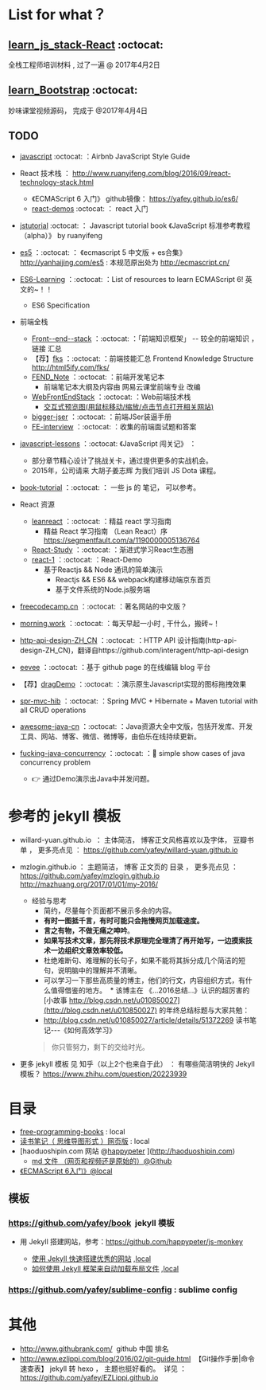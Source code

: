 

# List for what？
## [learn_js_stack-React](https://github.com/yafey/learn_js_stack-React) :octocat:
全栈工程师培训材料 , 过了一遍 @ 2017年4月2日

## [learn_Bootstrap](https://github.com/yafey/learn_Bootstrap) :octocat:
妙味课堂视频源码， 完成于 @2017年4月4日




## TODO
- [javascript](https://github.com/yafey/javascript) :octocat:  ：Airbnb JavaScript Style Guide

- React 技术栈 ： http://www.ruanyifeng.com/blog/2016/09/react-technology-stack.html
  + 《ECMAScript 6 入门》 github镜像：  https://yafey.github.io/es6/
  + [react-demos](https://github.com/yafey/react-demos) :octocat:  ： react 入门
- [jstutorial](https://github.com/yafey/jstutorial) :octocat:  ： Javascript tutorial book 《JavaScript 标准参考教程（alpha）》 by ruanyifeng
- [es5](https://github.com/yafey/es5) ：:octocat: ： 《ecmascript 5 中文版 + es合集》 http://yanhaijing.com/es5  : 本规范原出处为 http://ecmascript.cn/

- [ES6-Learning](https://github.com/yafey/ES6-Learning) ：:octocat: ：List of resources to learn ECMAScript 6! 英文的~！！ 
  + ES6 Specification

- 前端全栈
  + [Front--end--stack](https://github.com/yafey/Front--end--stack) ：:octocat: ：「前端知识框架」 -- 较全的前端知识   ， 链接 汇总
  + 【荐】[fks](https://github.com/yafey/fks) ：:octocat: ：前端技能汇总 Frontend Knowledge Structure http://html5ify.com/fks/  
  + [FEND_Note](https://github.com/yafey/FEND_Note) ：:octocat: ：前端开发笔记本
    * 前端笔记本大纲及内容由 网易云课堂前端专业 改编
  + [WebFrontEndStack](https://github.com/yafey/WebFrontEndStack/blob/master/README.zh-cn.md) ：:octocat: ：Web前端技术栈 
    * [交互式预览图(用鼠标移动/缩放/点击节点打开相关网站)](https://rawgit.com/unruledboy/WebFrontEndStack/master/ux/WebFrontEndStack.htm?locale=zh-cn)
  + [bigger-jser](https://github.com/yafey/bigger-jser) ：:octocat: ：前端JSer装逼手册
  + [FE-interview](https://github.com/yafey/FE-interview) ：:octocat: ：收集的前端面试题和答案

- [javascript-lessons](https://github.com/yafey/javascript-lessons) ：:octocat:   《JavaScript 闯关记》 ： 
  + 部分章节精心设计了挑战关卡，通过提供更多的实战机会。 
  + 2015年，公司请来 大胡子姜志辉 为我们培训 JS Dota 课程。

- [book-tutorial](https://github.com/yafey/book-tutorial) ：:octocat: ： 一些 js 的 笔记， 可以参考。

- React 资源
  + [leanreact](https://github.com/yafey/leanreact) ：:octocat: ：精益 react 学习指南
    * 精益 React 学习指南 （Lean React）序 https://segmentfault.com/a/1190000005136764
  + [React-Study](https://github.com/yafey/React-Study) ：:octocat: ：渐进式学习React生态圈
  + [react-1](https://github.com/yafey/react-1) ：:octocat: ：React-Demo
    * 基于Reactjs && Node 通讯的简单演示
      - Reactjs && ES6 && webpack构建移动端京东首页
      - 基于文件系统的Node.js服务端

- [freecodecamp.cn](https://github.com/yafey/freecodecamp.cn) ：:octocat: ：著名网站的中文版？

- [morning.work](https://github.com/yafey/morning.work) ：:octocat: ：每天早起一小时 , 干什么，搬砖~！

- [http-api-design-ZH_CN](https://github.com/yafey/http-api-design-ZH_CN) ：:octocat: ：HTTP API 设计指南(http-api-design-ZH_CN)，翻译自https://github.com/interagent/http-api-design

- [eevee](https://github.com/yafey/eevee) ：:octocat: ：基于 github page 的在线编辑 blog 平台

- 【荐】[dragDemo](https://github.com/yafey/dragDemo) ：:octocat: ：演示原生Javascript实现的图标拖拽效果

- [spr-mvc-hib](https://github.com/yafey/spr-mvc-hib) ：:octocat: ：Spring MVC + Hibernate + Maven tutorial with all CRUD operations

- [awesome-java-cn](https://github.com/yafey/awesome-java-cn) ：:octocat: ：Java资源大全中文版，包括开发库、开发工具、网站、博客、微信、微博等，由伯乐在线持续更新。

- [fucking-java-concurrency](https://github.com/yafey/fucking-java-concurrency) ：:octocat: ：:flags: simple show cases of java concurrency problem
  + :point_right: 通过Demo演示出Java中并发问题。







# 参考的 jekyll 模板
* willard-yuan.github.io  ： 主体简洁， 博客正文风格喜欢以及字体， 豆瓣书单 ， 更多亮点见 ： https://github.com/yafey/willard-yuan.github.io 
* mzlogin.github.io ： 主题简洁， 博客 正文页的 目录 ， 更多亮点见 ： https://github.com/yafey/mzlogin.github.io  http://mazhuang.org/2017/01/01/my-2016/
  * 经验与思考
    * 简约，尽量每个页面都不展示多余的内容。
    * **有时一图抵千言，有时可能只会拖慢网页加载速度。**
    * **言之有物，不做无痛之呻吟**。
    * **如果写技术文章，那先将技术原理完全理清了再开始写，一边摸索技术一边组织文章效率较低。**
    * 杜绝难断句、难理解的长句子，如果不能将其拆分成几个简洁的短句，说明脑中的理解并不清晰。
    * 可以学习一下那些高质量的博主，他们的行文，内容组织方式，有什么值得借鉴的地方。
  * 该博主在 《...2016总结...》认识的超厉害的 [小故事 http://blog.csdn.net/u010850027](http://blog.csdn.net/u010850027) 的年终总结标题与大家共勉：
    * http://blog.csdn.net/u010850027/article/details/51372269  读书笔记---《如何高效学习》
    >你只管努力，剩下的交给时光。
    
* 更多 jekyll 模板 见 知乎（以上2个也来自于此） ： 有哪些简洁明快的 Jekyll 模板？ https://www.zhihu.com/question/20223939
# 目录

* [free-programming-books](https://github.com/yafey/free-programming-books/blob/master/free-programming-books-zh.md) : local
* [读书笔记（ 思维导图形式 ）网页版](https://github.com/yafey/mind_map_notes) : local
* [haoduoshipin.com 网站 @[happypeter](https://github.com/happypeter) ](http://haoduoshipin.com) 
  - [md 文件 （网页和视频还是原始的）@Github](https://github.com/yafey/haoduoshipin/tree/master/src/posts)
* [《ECMAScript 6入门》@local](https://yafey.github.io//es6)


## 模板
### https://github.com/yafey/book  jekyll 模板
- 用 Jekyll 搭建网站，参考：https://github.com/happypeter/js-monkey
  
  - [使用 Jekyll 快速搭建优秀的网站](http://haoduoshipin.com/v/113.html) ,[local](https://yafey.github.io/haoduoshiping/v/113.html)
  - [如何使用 Jekyll 框架来自动加载布局文件](http://haoduoshipin.com/v/152.html) ,[local](https://yafey.github.io/haoduoshiping/v/152.html)

### https://github.com/yafey/sublime-config : sublime config


# 其他
* http://www.githubrank.com/  github 中国 排名
* http://www.ezlippi.com/blog/2016/02/git-guide.html  【Git操作手册|命令速查表】 jekyll 转 hexo ， 主题也挺好看的。  详见 ： https://github.com/yafey/EZLippi.github.io
